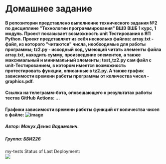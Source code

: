 #                                                                           Домашнее задание
####   В репозитории представлено выполнение технического задания №2 по дисциплине "Технологии программирования" ВШЭ ВШБ 1 курс, 1 модуль. Проект показывает возможность unit Тестирования в ЯП Python. Проект представляет из себя несколько файлов: array.txt - файл, из которого "читаются" числа, необходимые для работы программы; tz2.py - исходный код, умеющий читать элементы файла array.txt, находить сумму, произведение элементов, а также максимальный и минимальный элементы; test_tz2.py сам файл с unit-Тестированием, в котором имеется возможность протестировать функции, описанные в  tz2.py. А также график зависимости времени работы программы от количества чисел - graphics.pdf.

#### Ссылка на телеграмм-бота, оповещающего о результатах работы тестов GitHub Actions: ...
#### Графики зависимости времени работы функций от количества чисел в файле: ![image](https://user-images.githubusercontent.com/114257585/194711279-b72b4905-e133-4573-a042-157251134415.png)
##### Автор: Макух Денис Вадимович.
##### Группа: ББИ226
my-tests
Status of Last Deployment:<br>
<img src ="https://github.com/DenisMakukh/tp-hse-2022-hw2/workflows/my-tests/badge.svg?branch=master"><br>

